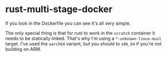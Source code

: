 # rust-multi-stage-docker

If you look in the Dockerfile you can see it's all very simple.

The only special thing is that for rust to work in the `scratch` container it needs to be statically linked. That's why I'm using a `*-unknown-linux-musl` target. I've used the `aarch64` variant, but you should to `x86_64` if you're not building on ARM.
